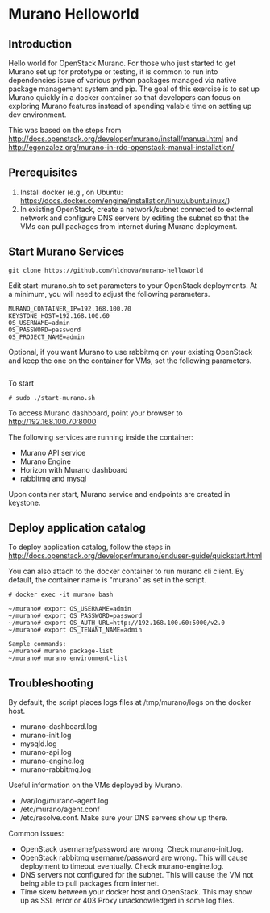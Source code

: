 # Murano Helloworld
## Introduction
Hello world for OpenStack Murano. For those who just started to get Murano set up for prototype or testing, it is common to run into dependencies issue of various python packages managed via native package management system and pip. The goal of this exercise is to set up Murano quickly in a docker container so that developers can focus on exploring Murano features instead of spending valable time on setting up dev environment.

This was based on the steps from http://docs.openstack.org/developer/murano/install/manual.html and http://egonzalez.org/murano-in-rdo-openstack-manual-installation/

## Prerequisites
1. Install docker (e.g., on Ubuntu: https://docs.docker.com/engine/installation/linux/ubuntulinux/)
2. In existing OpenStack, create a network/subnet connected to external network and configure DNS servers by editing the subnet so that the VMs can pull packages from internet during Murano deployment.

## Start Murano Services
```
git clone https://github.com/hldnova/murano-helloworld
```
Edit start-murano.sh to set parameters to your OpenStack deployments. At a minimum, you will need to adjust the following parameters.
```
MURANO_CONTAINER_IP=192.168.100.70
KEYSTONE_HOST=192.168.100.60
OS_USERNAME=admin
OS_PASSWORD=password
OS_PROJECT_NAME=admin
```
Optional, if you want Murano to use rabbitmq on your existing OpenStack and keep the one on the container for VMs, set the following parameters.
```

```

To start
```
# sudo ./start-murano.sh
```

To access Murano dashboard, point your browser to http://192.168.100.70:8000

The following services are running inside the container:
* Murano API service
* Murano Engine
* Horizon with Murano dashboard
* rabbitmq and mysql

Upon container start, Murano service and endpoints are created in keystone.

## Deploy application catalog
To deploy application catalog, follow the steps in http://docs.openstack.org/developer/murano/enduser-guide/quickstart.html

You can also attach to the docker container to run murano cli client. By default, the container name is "murano" as set in the script.
```
# docker exec -it murano bash

~/murano# export OS_USERNAME=admin
~/murano# export OS_PASSWORD=password
~/murano# export OS_AUTH_URL=http://192.168.100.60:5000/v2.0
~/murano# export OS_TENANT_NAME=admin

Sample commands:
~/murano# murano package-list
~/murano# murano environment-list
```

## Troubleshooting
By default, the script places logs files at /tmp/murano/logs on the docker host.
* murano-dashboard.log
* murano-init.log
* mysqld.log
* murano-api.log
* murano-engine.log
* murano-rabbitmq.log

Useful information on the VMs deployed by Murano.
* /var/log/murano-agent.log
* /etc/murano/agent.conf
* /etc/resolve.conf. Make sure your DNS servers show up there.

Common issues:
* OpenStack username/password are wrong. Check murano-init.log.
* OpenStack rabbitmq username/password are wrong. This will cause deployment to timeout eventually. Check murano-engine.log.
* DNS servers not configured for the subnet. This will cause the VM not being able to pull packages from internet.
* Time skew between your docker host and OpenStack. This may show up as SSL error or 403 Proxy unacknowledged in some log files.
